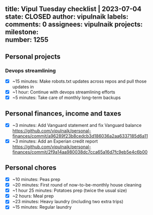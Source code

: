 title:	Vipul Tuesday checklist | 2023-07-04
state:	CLOSED
author:	vipulnaik
labels:	
comments:	0
assignees:	vipulnaik
projects:	
milestone:	
number:	1255
--
## Personal projects

### Devops streamlining

- [x] ~15 minutes: Make robots.txt updates across repos and pull those updates in
- [x] ~1 hour: Continue with devops streamlining efforts
- [x] ~5 minutes: Take care of monthly long-term backups 

## Personal finances, income and taxes

- [x] ~3 minutes: Add Vanguard statement and fix Vanguard balance https://github.com/vipulnaik/personal-finances/commit/a96289f23b8cedcb3d186036a2aa6337185d6a11
- [x] ~3 minutes: Add an Experian credit report https://github.com/vipulnaik/personal-finances/commit/2f9a14aa980038dc7cca65a16d7fc9eb5e4c6b00
 
## Personal chores

- [x] ~10 minutes: Peas prep
- [x] ~20 minutes: First round of now-to-be-monthly house cleaning
- [x] ~1 hour 25 minutes: Potatoes prep (twice the usual size)
- [x] ~2 hours: Meal prep
- [x] ~23 minutes: Heavy laundry (including two extra trips)
- [x] ~15 minutes: Regular laundry 
